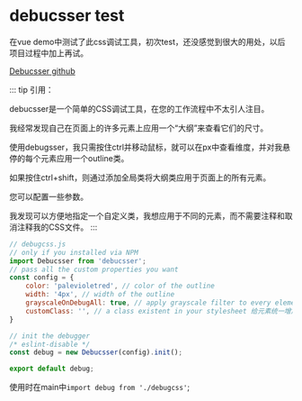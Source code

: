 # debucsser test

在vue demo中测试了此css调试工具，初次test，还没感觉到很大的用处，以后项目过程中加上再试。

[Debucsser github](https://github.com/lucagez/Debucsser)

::: tip
引用：

debucsser是一个简单的CSS调试工具，在您的工作流程中不太引人注目。

我经常发现自己在页面上的许多元素上应用一个“大纲”来查看它们的尺寸。

使用debugsser，我只需按住ctrl并移动鼠标，就可以在px中查看维度，并对我悬停的每个元素应用一个outline类。

如果按住ctrl+shift，则通过添加全局类将大纲类应用于页面上的所有元素。

您可以配置一些参数。

我发现可以方便地指定一个自定义类，我想应用于不同的元素，而不需要注释和取消注释我的CSS文件。
:::

```js
// debugcss.js
// only if you installed via NPM
import Debucsser from 'debucsser';
// pass all the custom properties you want
const config = {
    color: 'palevioletred', // color of the outline
    width: '4px', // width of the outline
    grayscaleOnDebugAll: true, // apply grayscale filter to every element
    customClass: '', // a class existent in your stylesheet 给元素统一增加一个自定义的样式
}

// init the debugger
/* eslint-disable */
const debug = new Debucsser(config).init();

export default debug;
```

使用时在main中`import debug from './debugcss'`;